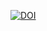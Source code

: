 [![DOI](https://zenodo.org/badge/DOI/10.5281/zenodo.3896795.svg)](https://doi.org/10.5281/zenodo.3896795)
